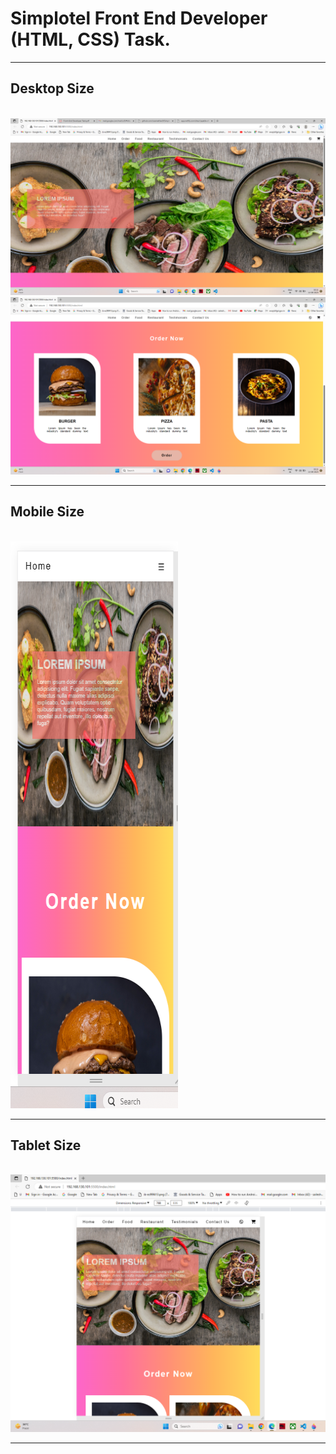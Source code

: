 <h1>Simplotel Front End Developer (HTML, CSS) Task.</h1>

<hr/>
<h2>Desktop Size</h2>
<br/>
<img src="./image/Readme_image/1.png" alt="">
<br/>
<img src="./image/Readme_image/2.png" alt="">
<br/>
<hr/>
<h2>Mobile Size</h2>
<br/>
<img src="./image/Readme_image/3.png" alt="">
<br/>
<hr/>

<h2>Tablet Size</h2>
<br/>
<img src="./image/Readme_image/4.png" alt="">
<br/>
<hr/>


